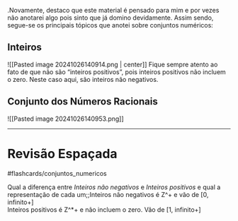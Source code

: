 .Novamente, destaco que este material é pensado para mim e por vezes não anotarei algo pois sinto que já domino devidamente. Assim sendo, segue-se os principais tópicos que anotei sobre conjuntos numéricos:

## Inteiros
![[Pasted image 20241026140914.png | center]]
Fique sempre atento ao fato de que não são “inteiros positivos”, pois inteiros positivos não incluem o zero. Neste caso aqui, são inteiros não negativos.

## Conjunto dos Números Racionais
![[Pasted image 20241026140953.png]]

---
# Revisão Espaçada
#flashcards/conjuntos_numericos

Qual a diferença entre *Inteiros não negativos* e *Inteiros positivos* e qual a representação de cada um;;Inteiros não negativos é Z^+ e vão de \[0, infinito+]<br>Inteiros positivos é Z^\*+ e não incluem o zero. Vão de \[1, infinito+]